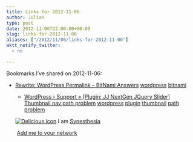```yaml
---
title: Links for 2012-11-06
author: Julian
type: post
date: 2012-11-06T22:00:00+00:00
slug: links-for-2012-11-06 
aliases: ["/2012/11/06/links-for-2012-11-06"]
aktt_notify_twitter:
  - no

---
```

Bookmarks I&#8217;ve shared on 2012-11-06:

  * [Rewrite: WordPress Permalink &#8211; BitNami Answers][1] 
    [wordpress][2] [bitnami][3] </li> 
    
      * [WordPress &rsaquo; Support &raquo; [Plugin: JJ NextGen JQuery Slider] Thumbnail nav path problem][4] 
        [wordpress][2] [plugin][5] [thumbnail][6] [path][7] [problem][8] </li> </ul> 
        
        <p class="deliciouslink">
          <a href="https://del.icio.us/synesthesia" title="See all my bookmarks on del.icio.us"><img src="https://www.synesthesia.co.uk/images/deliciousicon.jpg" alt="Delicious icon" /></a>&nbsp;I am <a href="https://del.icio.us/synesthesia" title="See all my bookmarks on del.icio.us">Synesthesia</a>
        </p>
        
        <p class="deliciouslink">
          <a href="https://del.icio.us/network?add=synesthesia" title="Add me to your del.icio.us network"><img src="https://www.synesthesia.co.uk/images/add.gif" alt="" /></a>&nbsp;<a href="https://del.icio.us/network?add=synesthesia" title="Add me to your del.icio.us network">Add me to your network</a>
        </p>

 [1]: https://answers.bitnami.org/questions/3986/rewrite-wordpress-permalink
 [2]: https://www.delicious.com/synesthesia/wordpress
 [3]: https://www.delicious.com/synesthesia/bitnami
 [4]: https://wordpress.org/support/topic/plugin-jj-nextgen-jquery-slider-thumbnail-nav-path-problem-1?replies=5
 [5]: https://www.delicious.com/synesthesia/plugin
 [6]: https://www.delicious.com/synesthesia/thumbnail
 [7]: https://www.delicious.com/synesthesia/path
 [8]: https://www.delicious.com/synesthesia/problem